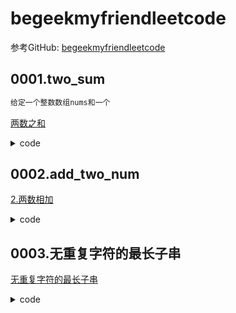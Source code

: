 # begeekmyfriendleetcode

参考GitHub: 
[begeekmyfriendleetcode](https://github.com/begeekmyfriend/leetcode)

## 0001.two_sum
```sh
给定一个整数数组nums和一个
```
[两数之和](https://leetcode-cn.com/problems/two-sum/)
<details>
<summary>code</summary>

```c
#include<stdio.h>
#include<stdlib.h>

struct object {
    int val;
    int index;
};

static int compare(const void *a, const void *b)
{
    return ((struct object *) a)->val - ((struct object *) b)-val);
}

int* TwoSum(int *nums, int numsSize, int target, int *returnSize)
{
    int i, j;
    struct object *objs = malloc(numsSize * sizeof(*objs));
    for (i = 0;i < numsSize; i++) {
        objs[i].val = nums[i];
        objs[i].index = i;
    }

    qsort(objs, numsSize, sizeof(*obj), compare);

    int *results = malloc(2 * sizeof(int));

    i = 0;
    j = numsSize - 1;
    while (i < j) {
        int sum = objs[i].val + objs[j].val;
        if (sum < target) {
            i++;
        } else if (sum > target) {
            j--;
        } else {
            results[0] = objs[i].index;
            results[1] = objs[j].index;
            *returnSize = 2;
            return result;
        }
    }
    return NULL;
}

int main(void)
{

    int nums[] = {3, 2, 3};
    int size = sizeof(nums) / sizeof(*nums);
    int target = 6;
    int count = 0;
    int *indexes = TwoNum(nums, size, target, &count);
    if (indexes != NULL) {
        printf("%d %d\n", indexes[0], indexes[1]);
    } else {
        printf("Not found\n");
    }

    return 0;
}

```
</details>

## 0002.add_two_num

[2.两数相加](https://leetcode-cn.com/problems/add-two-numbers/)
<details>
<summary>code</summary>

```c
struct ListNode {
    int val;
    struct ListNode *next;
}

struct ListNode* addTwoNumbers(struct ListNode* l1, struct ListNode* l2)
{
    int carry = 0;
    struct ListNode dummy;
    struct ListNode *p = l1, *prev = &dummy;

    dummy.next = p;
    while (l1 != NULL || l2 != NULL) {
        int sum = 0;

        if (l1 != NULL) {
            sum += l1->val;
            l1 = l1->next;
        }

        if (l2 != NULL) {
            if (p == NULL) {
                prev->next = l2;
                p = l2;
            }
            sum += l2->val;
            l2 = l2->next;
        }

        sum += carry;
        carry = sum / 10;
        p->val = sum % 10;
        prev = p;
        p = p->next;
    }

    if (carry) {
        p = malloc(sizeof(*p));
        p->val = carry;
        p->next = NULL;
        prev->next = p;
    }

    return dummy.next;
}

```
</details>

## 0003.无重复字符的最长子串

[无重复字符的最长子串](https://leetcode-cn.com/problems/longest-substring-without-repeating-characters/)

<details>
<summary>code</summary>

```c
#include<stdio.h>
#include<stdlib.h>
#include<string.h>

int lengthOfLongestSubstring(char *s)
{
    int offset[128];
    int max_len = 0;
    int len = 0;
    int index = 0;

    memset(offset, 0xff, sizeof(offset));
    while (*s != '\0') {
        if (offset[*s] == -1) {
            len++;
        } else {
            if (index - offset[*s] > len) {
                len++;
            } else {
                len = index - offset[*s];
            }
        }
        if (len > max_len) {
            max_len = len;
        }
        offset[*s++] = index++;
    }

    return max_len;
}

```
</details>